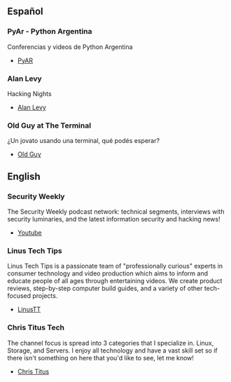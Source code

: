 ## Español

### PyAr - Python Argentina
Conferencias y videos de Python Argentina
- [PyAR](https://www.youtube.com/channel/UCjYLIv07fw21w0uIAtUMnNA/)

### Alan Levy
Hacking Nights 
- [Alan Levy](https://www.youtube.com/channel/UCFjEf9LSSlnASTa0q_k0akA)

### Old Guy at The Terminal
¿Un jovato usando una terminal, qué podés esperar?
- [Old Guy](https://www.youtube.com/channel/UCkhuT9X-OT05nLsLLrtQ_WQ)


## English

### Security Weekly
The Security Weekly podcast network: technical segments, interviews with security luminaries, and the latest information security and hacking news!
- [Youtube](https://www.youtube.com/c/SecurityWeekly/)

### Linus Tech Tips
Linus Tech Tips is a passionate team of "professionally curious" experts in consumer technology and video production which aims to inform and educate people of all ages through entertaining videos. We create product reviews, step-by-step computer build guides, and a variety of other tech-focused projects.
- [LinusTT](https://www.youtube.com/channel/UCXuqSBlHAE6Xw-yeJA0Tunw)

### Chris Titus Tech
The channel focus is spread into 3 categories that I specialize in. Linux, Storage, and Servers. I enjoy all technology and have a vast skill set so if there isn't something on here that you'd like to see, let me know! 
- [Chris Titus](https://www.youtube.com/channel/UCg6gPGh8HU2U01vaFCAsvmQ)
